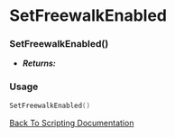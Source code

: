 # SetFreewalkEnabled

### SetFreewalkEnabled()
- ***Returns:*** 

### Usage

```Lua
SetFreewalkEnabled()
```


[Back To Scripting Documentation](../README.md)
